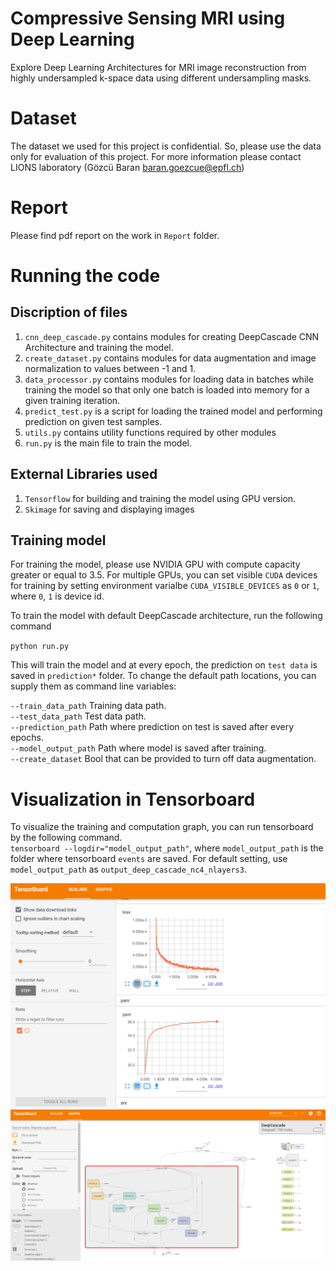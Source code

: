 # Compressive Sensing MRI using Deep Learning
Explore Deep Learning Architectures for MRI image reconstruction from highly undersampled k-space data using different undersampling masks.

# Dataset
The dataset we used for this project is confidential. So, please use the data only for evaluation of this project. For more information please contact LIONS laboratory (Gözcü Baran <baran.goezcue@epfl.ch>)

# Report
Please find pdf report on the work in `Report` folder.

# Running the code
## Discription of files
1. `cnn_deep_cascade.py` contains modules for creating DeepCascade CNN Architecture and training the model.
2. `create_dataset.py` contains modules for data augmentation and image normalization to values between -1 and 1.
3. `data_processor.py` contains modules for loading data in batches while training the model so that only one batch is loaded into memory for a given training iteration.
4. `predict_test.py` is a script for loading the trained model and performing prediction on given test samples.
5. `utils.py` contains utility functions required by other modules
6. `run.py` is the main file to train the model.

## External Libraries used
1. `Tensorflow` for building and training the model using GPU version.
2. `Skimage` for saving and displaying images

## Training model
For training the model, please use NVIDIA GPU with compute capacity greater or equal to 3.5. For multiple GPUs, you can set visible `CUDA` devices for training by setting environment varialbe `CUDA_VISIBLE_DEVICES` as `0` or `1`, where `0`, `1` is device id.

To train the model with default DeepCascade architecture, run the following command

`python run.py`

This will train the model and at every epoch, the prediction on `test data` is saved in `prediction*` folder. To change the default path locations, you can supply them as command line variables:

`--train_data_path` Training data path.  
`--test_data_path` Test data path.  
`--prediction_path` Path where prediction on test is saved after every epochs.  
`--model_output_path` Path where model is saved after training.  
`--create_dataset` Bool that can be provided to turn off data augmentation.  

# Visualization in Tensorboard
To visualize the training and computation graph, you can run tensorboard by the following command.  
`tensorboard --logdir="model_output_path"`, where `model_output_path` is the folder where tensorboard `events` are saved. For default setting, use `model_output_path` as `output_deep_cascade_nc4_nlayers3`.  

![alt](Readme_images/tensor_1.PNG)
![alt](Readme_images/tensor_2.PNG)
